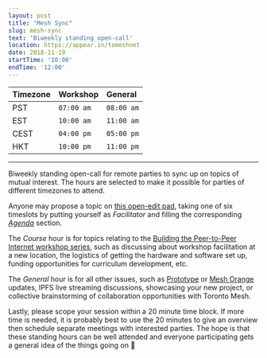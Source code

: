 ```yaml
---
layout: post
title: "Mesh Sync"
slug: mesh-sync
text: 'Biweekly standing open-call'
location: https://appear.in/tomeshnet
date: 2018-11-19
startTime: '10:00'
endTime: '12:00'
---
```


| Timezone | Workshop | General  |
|:---------|:---------|:---------|
| PST      |`07:00 am`|`08:00 am`|
| EST      |`10:00 am`|`11:00 am`|
| CEST     |`04:00 pm`|`05:00 pm`|
| HKT      |`10:00 pm`|`11:00 pm`|

---

Biweekly standing open-call for remote parties to sync up on topics of mutual interest. The hours are selected to make it possible for parties of different timezones to attend.

Anyone may propose a topic on [this open-edit pad](https://hackmd.io/HSOK15u7TnS6Oz1RH0McGg), taking one of six timeslots by putting yourself as _Facilitator_ and filling the corresponding [_Agenda_](https://hackmd.io/HSOK15u7TnS6Oz1RH0McGg#Agenda) section.

The _Course_ hour is for topics relating to the [Building the Peer-to-Peer Internet workshop series](https://tomeshnet.github.io/p2p-internet-workshop/), such as discussing about workshop facilitation at a new location, the logistics of getting the hardware and software set up, funding opportunities for curriculum development, etc.

The _General_ hour is for all other issues, such as [Prototype](https://github.com/tomeshnet/prototype-cjdns-pi) or [Mesh Orange](https://github.com/tomeshnet/mesh-orange) updates, IPFS live streaming discussions, showcasing your new project, or collective brainstorming of collaboration opportunities with Toronto Mesh.

Lastly, please scope your session within a 20 minute time block. If more time is needed, it is probably best to use the 20 minutes to give an overview then schedule separate meetings with interested parties. The hope is that these standing hours can be well attended and everyone participating gets a general idea of the things going on 📡
